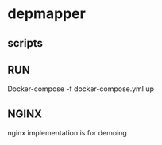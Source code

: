 # depmapper

## scripts

## RUN

Docker-compose -f docker-compose.yml up

## NGINX

nginx implementation is for demoing
